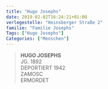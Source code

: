 ```yaml
---
title: "Hugo Josephs"
date: 2019-02-02T16:24:21+01:00
verlegestelle: "Heinsberger Straße 2"
familie: "Familie Josephs"
Tags: ["Hugo Josephs"]
Categories: ["Menschen"]
---
```


> **HUGO JOSEPHS** <br />
> JG. 1892 <br />
> DEPORTIERT 1942 <br />
> ZAMOSC <br />
> ERMORDET <br />